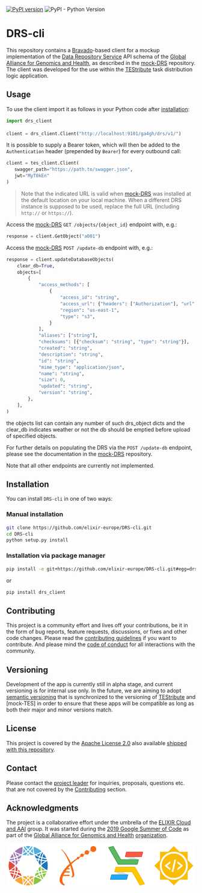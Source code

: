 [![PyPI version](https://badge.fury.io/py/drs-client.svg)](https://badge.fury.io/py/drs-client) ![PyPI - Python Version](https://img.shields.io/pypi/pyversions/drs_client)
# DRS-cli

This repository contains a [Bravado]-based client for a mockup implementation of
the [Data Repository Service] API schema of the [Global Alliance for Genomics
and Health], as described in the [mock-DRS] repository. The client was developed
for the use within the [TEStribute] task distribution logic application.

## Usage

To use the client import it as follows in your Python code after
[installation](#Installation):

```py
import drs_client

client = drs_client.Client("http://localhost:9101/ga4gh/drs/v1/")
```

It is possible to supply a Bearer token, which will then be added to the
`Authentication` header (prepended by `Bearer`) for every outbound call:

```py
client = tes_client.Client(
   swagger_path="https://path.to/swagger.json",
   jwt="MyT0kEn"
)
```

> Note that the indicated URL is valid when [mock-DRS] was installed at the
> default location on your local machine. When a different DRS instance is
> supposed to be used, replace the full URL (including `http://` or `https://`).

Access the [mock-DRS] `GET /objects/{object_id}` endpoint with, e.g.:

```py
response = client.GetObject("a001")
```

Access the [mock-DRS] `POST /update-db` endpoint with, e.g.:

```py
response = client.updateDatabaseObjects(
    clear_db=True,
    objects=[
        {
            "access_methods": [
                {
                    "access_id": "string",
                    "access_url": {"headers": ["Authorization"], "url": "string"},
                    "region": "us-east-1",
                    "type": "s3",
                }
            ],
            "aliases": ["string"],
            "checksums": [{"checksum": "string", "type": "string"}],
            "created": "string",
            "description": "string",
            "id": "string",
            "mime_type": "application/json",
            "name": "string",
            "size": 0,
            "updated": "string",
            "version": "string",
        },
    ],
)
```
the objects list can contain any number of such drs_object dicts and the clear_db
indicates weather or not the db should be emptied before upload of specified 
objects. 

For further details on populating the DRS via the `POST /update-db` endpoint,
please see the documentation in the [mock-DRS] repository.

Note that all other endpoints are currently not implemented.

## Installation

You can install `DRS-cli` in one of two ways:

### Manual installation

```bash
git clone https://github.com/elixir-europe/DRS-cli.git
cd DRS-cli
python setup.py install
```

### Installation via package manager

```bash
pip install -e git+https://github.com/elixir-europe/DRS-cli.git#egg=drs_client
```
or

```bash
pip install drs_client
```

## Contributing

This project is a community effort and lives off your contributions, be it in
the form of bug reports, feature requests, discussions, or fixes and other code
changes. Please read the [contributing guidelines] if you want to contribute.
And please mind the [code of conduct] for all interactions with the community.

## Versioning

Development of the app is currently still in alpha stage, and current versioning
is for internal use only. In the future, we are aiming to adopt [semantic
versioning] that is synchronized to the versioning of [TEStribute] and
[mock-TES] in order to ensure that these apps will be compatible as long as both
their major and minor versions match.

## License

This project is covered by the [Apache License 2.0] also available [shipped
with this repository](LICENSE).

## Contact

Please contact the [project leader](mailto:alexander.kanitz@sib.swiss) for
inquiries, proposals, questions etc. that are not covered by the
[Contributing](#Contributing) section.

## Acknowledgments

The project is a collaborative effort under the umbrella of the [ELIXIR Cloud
and AAI] group. It was started during the [2019 Google Summer of Code] as part
of the [Global Alliance for Genomics and Health] [organization].

![logo banner]

[Apache License 2.0]: <https://www.apache.org/licenses/LICENSE-2.0>
[2019 Google Summer of Code]: <https://summerofcode.withgoogle.com/projects/#6613336345542656>
[Bravado]: <https://github.com/Yelp/bravado>
[contributing guidelines]: CONTRIBUTING.md
[code of conduct]: CODE_OF_CONDUCT.md
[Data Repository Service]: <https://github.com/ga4gh/data-repository-service-schemas>
[ELIXIR Cloud and AAI]: <https://elixir-europe.github.io/cloud/>
[Global Alliance for Genomics and Health]: <https://www.ga4gh.org/>
[logo banner]: logos/logo-banner.svg
[mock-DRS]: <https://github.com/elixir-europe/mock-DRS>
[organization]: <https://summerofcode.withgoogle.com/organizations/6643588285333504/>
[semantic versioning]:https://semver.org/
[TESTribute]:https://github.com/elixir-europe/TEStribute 
